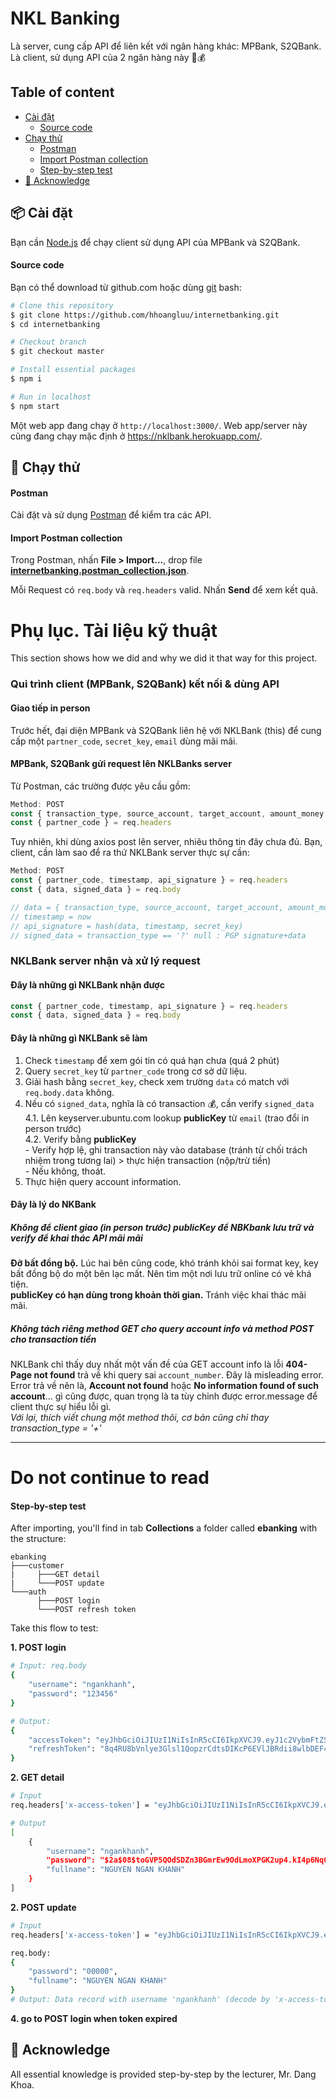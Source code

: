 # NKL Banking
Là server, cung cấp API để liên kết với ngân hàng khác: MPBank, S2QBank. Là client, sử dụng API của 2 ngân hàng này 💸💰

## Table of content
  - [Cài đặt](#---cài-đặt)
      - [Source code](#source-code)
  - [Chạy thử](#---chạy-thử)
      - [Postman](#Postman)
      - [Import Postman collection](#import-postman-collection)
      - [Step-by-step test](#step-by-step-test)
  - [🙏 Acknowledge](#---acknowledge)

## 📦 Cài đặt
Bạn cần [Node.js](https://nodejs.org/en/) để chạy client sử dụng API của MPBank và S2QBank.

#### Source code
Bạn có thể download từ github.com hoặc dùng [git](https://git-scm.com/) bash:
```bash
# Clone this repository
$ git clone https://github.com/hhoangluu/internetbanking.git
$ cd internetbanking

# Checkout branch
$ git checkout master

# Install essential packages
$ npm i

# Run in localhost
$ npm start
```
Một web app đang chạy ở  `http://localhost:3000/`. Web app/server này cũng đang chạy mặc định ở https://nklbank.herokuapp.com/.


## 🧪 Chạy thử

#### Postman
Cài đặt và sử dụng [Postman](https://www.postman.com/) để kiểm tra các API.

#### Import Postman collection
Trong Postman, nhấn **File > Import...**, drop file [**internetbanking.postman_collection.json**](https://github.com/hhoangluu/internetbanking/blob/master/internetbanking.postman_collection.json).

Mỗi Request có `req.body` và `req.headers` valid. Nhấn **Send** để xem kết quả.


# Phụ lục. Tài liệu kỹ thuật
This section shows how we did and why we did it that way for this project.

### Qui trình client (MPBank, S2QBank) kết nối & dùng API
#### Giao tiếp in person
Trước hết, đại diện MPBank và S2QBank liên hệ với NKLBank (this) để cung cấp một `partner_code`, `secret_key`, `email` dùng mãi mãi.

#### MPBank, S2QBank gửi request lên NKLBanks server
Từ Postman, các trường được yêu cầu gồm:
```js
Method: POST
const { transaction_type, source_account, target_account, amount_money } = req.body
const { partner_code } = req.headers
```
Tuy nhiên, khi dùng axios post lên server, nhiêu thông tin đây chưa đủ. Bạn, client, cần làm sao để ra thứ NKLBank server thực sự cần:
```js
Method: POST
const { partner_code, timestamp, api_signature } = req.headers
const { data, signed_data } = req.body

// data = { transaction_type, source_account, target_account, amount_money }
// timestamp = now
// api_signature = hash(data, timestamp, secret_key)
// signed_data = transaction_type == '?' null : PGP signature+data
```
### NKLBank server nhận và xử lý request
#### Đây là những gì NKLBank nhận được
```js
const { partner_code, timestamp, api_signature } = req.headers
const { data, signed_data } = req.body
```
#### Đây là những gì NKLBank sẽ làm
1. Check `timestamp` để xem gói tin có quá hạn chưa (quá 2 phút)
2. Query `secret_key` từ `partner_code` trong cơ sở dữ liệu.
3. Giải hash bằng `secret_key`, check xem trường `data` có match với `req.body.data` không.
4. Nếu có `signed_data`, nghĩa là có transaction 💰, cần verify `signed_data`
    4.1. Lên keyserver.ubuntu.com lookup **publicKey** từ `email` (trao đổi in person trước)<br>
    4.2. Verify bằng **publicKey**<br>
        - Verify hợp lệ, ghi transaction này vào database (tránh từ chối trách nhiệm trong tương lai) > thực hiện transaction (nộp/trừ tiền)<br>
        - Nếu không, thoát.
5. Thực hiện query account information.

#### Đây là lý do NKBank
##### Không để client giao (in person trước) publicKey để NBKbank lưu trữ và verify để khai thác API mãi mãi 
**Đỡ bất đồng bộ.** Lúc hai bên cũng code, khó tránh khỏi sai format key, key bất đồng bộ do một bên lạc mất. Nên tìm một nơi lưu trữ online có vẻ khá tiện.<br>
**publicKey có hạn dùng trong khoản thời gian.** Tránh việc khai thác mãi mãi.
##### Không tách riêng method GET cho query account info và method POST cho transaction tiền
NKLBank chỉ thấy duy nhất một vấn đề của GET account info là lỗi **404-Page not found** trả về khi query sai `account_number`. Đây là misleading error. Error trả về nên là, **Account not found** hoặc **No information found of such account**... gì cũng được, quan trọng là ta tùy chỉnh được error.message để client thực sự hiểu lỗi gì.<br>
_Với lại, thích viết chung một method thôi, cơ bản cũng chỉ thay transaction_type = '+'_




-------------------------------------------------------------------
# Do not continue to read
#### Step-by-step test
After importing, you'll find in tab **Collections** a folder called **ebanking** with the structure:
```
ebanking
├───customer
|     ├───GET detail
|     └───POST update
└───auth
      ├───POST login
      └───POST refresh token
```

Take this flow to test:

**1. POST login**
```bash
# Input: req.body
{
    "username": "ngankhanh",
    "password": "123456"
}

# Output:
{
    "accessToken": "eyJhbGciOiJIUzI1NiIsInR5cCI6IkpXVCJ9.eyJ1c2VybmFtZSI6Im5nYW5raGFuaCIsImlhdCI6MTU4OTIxMjczOSwiZXhwIjoxNTg5MjEzMzM5fQ._FQrFUtfZU-1oRfFx6UoMH9EqIaQiFgRzkAxlYNigVg",
    "refreshToken": "8q4RU8bVnlye3Glsl1QopzrCdtsDIKcP6EVlJBRdii8wlbDEF4KFPKMj7ho2CVbAOUeTYkANWBvnI52g"
}
```
**2. GET detail**
```bash
# Input
req.headers['x-access-token'] = "eyJhbGciOiJIUzI1NiIsInR5cCI6IkpXVCJ9.eyJ1c2VybmFtZSI6Im5nYW5raGFuaCIsImlhdCI6MTU4OTIxMjczOSwiZXhwIjoxNTg5MjEzMzM5fQ._FQrFUtfZU-1oRfFx6UoMH9EqIaQiFgRzkAxlYNigVg"

# Output
[
    {
        "username": "ngankhanh",
        "password": "$2a$08$toGVP5QOdSDZn3BGmrEw9OdLmoXPGK2up4.kI4p6Nq0PNbk6rKDSK",
        "fullname": "NGUYEN NGAN KHANH"
    }
]
```
**2. POST update**
```bash
# Input
req.headers['x-access-token'] = "eyJhbGciOiJIUzI1NiIsInR5cCI6IkpXVCJ9.eyJ1c2VybmFtZSI6Im5nYW5raGFuaCIsImlhdCI6MTU4OTIxMjczOSwiZXhwIjoxNTg5MjEzMzM5fQ._FQrFUtfZU-1oRfFx6UoMH9EqIaQiFgRzkAxlYNigVg"

req.body:
{
	"password": "00000",
	"fullname": "NGUYEN NGAN KHANH"
}
# Output: Data record with username 'ngankhanh' (decode by 'x-access-token') have altered
```
**4. go to POST login when token expired**


## 🙏 Acknowledge
All essential knowledge is provided step-by-step by the lecturer, Mr. Dang Khoa.
